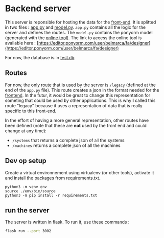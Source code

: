 # Backend server

This server is reponsible for hosting the data for the [front-end](../web). It
is splitted in two files : [app.py](app.py) and [model.py](model.py).
`app.py` contains all the logic for the server and defines the routes. The
`model.py` contains the ponyorm model (generated with the [online
tool](https://editor.ponyorm.com/)). The link to access the online tool is
available here :
[https://editor.ponyorm.com/user/belmarca/fa/designer](https://editor.ponyorm.com/user/belmarca/fa/designer)

For now, the database is in [test.db](./test.db)

## Routes

For now, the only route that is used by the server is `/legacy` (defined at the
end of the `app.py` file). This route creates a json in the format needed for
the [frontend](../web). In the futur, it would be great to change this
representation for someting that could be used by other applications. This is
why I called this route "legacy" because it uses a representation of data that
is really specific to this front-end.

In the effort of having a more general representation, other routes have been
defined (note that these are **not** used by the front end and could change at
any time):
- `/systems` that returns a complete json of all the systems
- `/machines` returns a complete json of all the machines

## Dev op setup

Create a virtual environnement using virtualenv (or other tools), activate it
and install the packages from requirements.txt.

```
python3 -m venv env
source ./env/bin/source
python3 -m pip install -r requirements.txt
```

## run the server

The server is written in flask. To run it, use these commands : 
```bash
flask run --port 3002
```
